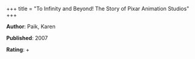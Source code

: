 +++
title = "To Infinity and Beyond! The Story of Pixar Animation Studios"
+++



**Author**: Paik, Karen

**Published**: 2007

**Rating**: +
